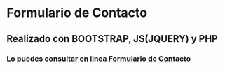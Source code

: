 # Formulario de Contacto

## Realizado con BOOTSTRAP, JS(JQUERY) y PHP

### Lo puedes consultar en linea [Formulario de Contacto](http://www.fmattaperdomo.com/recursos/formulario_contacto/)




